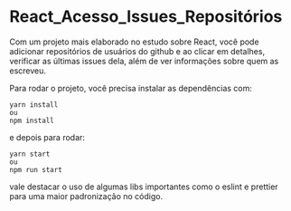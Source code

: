 # React_Acesso_Issues_Repositórios
Com um projeto mais elaborado no estudo sobre React, você pode adicionar repositórios de usuários do github e ao clicar em detalhes, verificar as últimas issues dela, além de ver informações sobre quem as escreveu.

Para rodar o projeto, você precisa instalar as dependências com:

```
yarn install
ou
npm install
```
e depois para rodar:

```
yarn start
ou
npm run start
```

vale destacar o uso de algumas libs importantes como o eslint e prettier para uma maior padronização no código.
